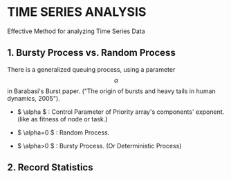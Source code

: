 # TIME SERIES ANALYSIS
Effective Method for analyzing Time Series Data

## 1. Bursty Process vs. Random Process
There is a generalized queuing process, using a parameter $$ \alpha $$ in Barabasi's Burst paper.
("The origin of bursts and heavy tails in human dynamics, 2005").

 * $ \alpha $  : Control Parameter of Priority array's components' exponent. (like as fitness of node or task.)

 * $ \alpha=0 $ : Random Process.
 * $ \alpha>0 $  : Bursty Process. (Or Deterministic Process)


## 2. Record Statistics
